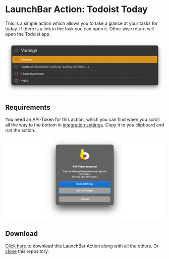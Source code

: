 # LaunchBar Action: Todoist Today

This is a simple action which allows you to take a glance at your tasks for today. If there is a link in the task you can open it. Other wise return will open the Todoist app. 
 
<img src="ttoday.png" width="600"/> 

## Requirements 

You need an API-Token for this action, which you can find when you scroll all the way to the bottom in [integration settings](https://todoist.com/app/settings/integrations). 
Copy it to you clipboard and run the action.

<img src="set_token.png" width="600"/> 

## Download

[Click here](https://github.com/Ptujec/LaunchBar/archive/refs/heads/master.zip) to download this LaunchBar Action along with all the others. Or [clone](https://docs.github.com/en/repositories/creating-and-managing-repositories/cloning-a-repository) this repository.
